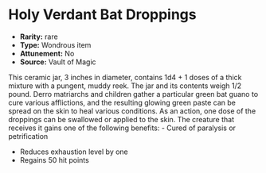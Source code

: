 
# Holy Verdant Bat Droppings

* **Rarity:** rare
* **Type:** Wondrous item
* **Attunement:** No
* **Source:** Vault of Magic


This ceramic jar, 3 inches in diameter, contains 1d4 + 1 doses of a thick mixture with a pungent, muddy reek. The jar and its contents weigh 1/2 pound. Derro matriarchs and children gather a particular green bat guano to cure various afflictions, and the resulting glowing green paste can be spread on the skin to heal various conditions. As an action, one dose of the droppings can be swallowed or applied to the skin. The creature that receives it gains one of the following benefits: - Cured of paralysis or petrification
- Reduces exhaustion level by one
- Regains 50 hit points
